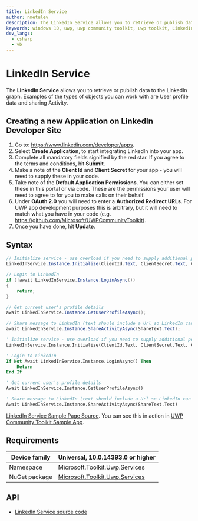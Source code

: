 ```yaml
---
title: LinkedIn Service 
author: nmetulev
description: The LinkedIn Service allows you to retrieve or publish data to the LinkedIn graph. Examples of the types of objects you can work with are User profile data and sharing Activity.
keywords: windows 10, uwp, uwp community toolkit, uwp toolkit, LinkedIn Service 
dev_langs:
  - csharp
  - vb
---
```


# LinkedIn Service 

The **LinkedIn Service** allows you to retrieve or publish data to the LinkedIn graph. Examples of the types of objects you can work with are User profile data and sharing Activity.

## Creating a new Application on LinkedIn Developer Site

1. Go to: https://www.linkedin.com/developer/apps. 
2. Select **Create Application**, to start integrating LinkedIn into your app. 
3. Complete all mandatory fields signified by the red star.  If you agree to the terms and conditions, hit **Submit**.
4. Make a note of the **Client Id** and **Client Secret** for your app - you will need to supply these in your code.
5. Take note of the **Default Application Permissions**.  You can either set these in this portal or via code.  These are the permissions your user will need to agree to for you to make calls on their behalf.
6. Under **OAuth 2.0** you will need to enter a **Authorized Redirect URLs**.  For UWP app development purposes this is arbitrary, but it will need to match what you have in your code (e.g. https://github.com/Microsoft/UWPCommunityToolkit).
7. Once you have done, hit **Update**.

## Syntax

```csharp
// Initialize service - use overload if you need to supply additional permissions
LinkedInService.Instance.Initialize(ClientId.Text, ClientSecret.Text, CallbackUri.Text);

// Login to LinkedIn
if (!await LinkedInService.Instance.LoginAsync())
{
    return;
}

// Get current user's profile details
await LinkedInService.Instance.GetUserProfileAsync();

// Share message to LinkedIn (text should include a Url so LinkedIn can scrape preview information)
await LinkedInService.Instance.ShareActivityAsync(ShareText.Text);
```
```vb
' Initialize service - use overload if you need to supply additional permissions
LinkedInService.Instance.Initialize(ClientId.Text, ClientSecret.Text, CallbackUri.Text)

' Login to LinkedIn
If Not Await LinkedInService.Instance.LoginAsync() Then
    Return
End If

' Get current user's profile details
Await LinkedInService.Instance.GetUserProfileAsync()

' Share message to LinkedIn (text should include a Url so LinkedIn can scrape preview information)
Await LinkedInService.Instance.ShareActivityAsync(ShareText.Text)
```

[LinkedIn Service Sample Page Source](https://github.com/Microsoft/UWPCommunityToolkit/tree/master/Microsoft.Toolkit.Uwp.SampleApp/SamplePages/LinkedIn%20Service). You can see this in action in [UWP Community Toolkit Sample App](https://www.microsoft.com/store/apps/9NBLGGH4TLCQ).

## Requirements

| Device family | Universal, 10.0.14393.0 or higher |
| --- | --- |
| Namespace | Microsoft.Toolkit.Uwp.Services |
| NuGet package | [Microsoft.Toolkit.Uwp.Services](https://www.nuget.org/packages/Microsoft.Toolkit.Uwp.Services/) |

## API

* [LinkedIn Service source code](https://github.com/Microsoft/UWPCommunityToolkit/tree/master/Microsoft.Toolkit.Uwp.Services/Services/LinkedIn)
